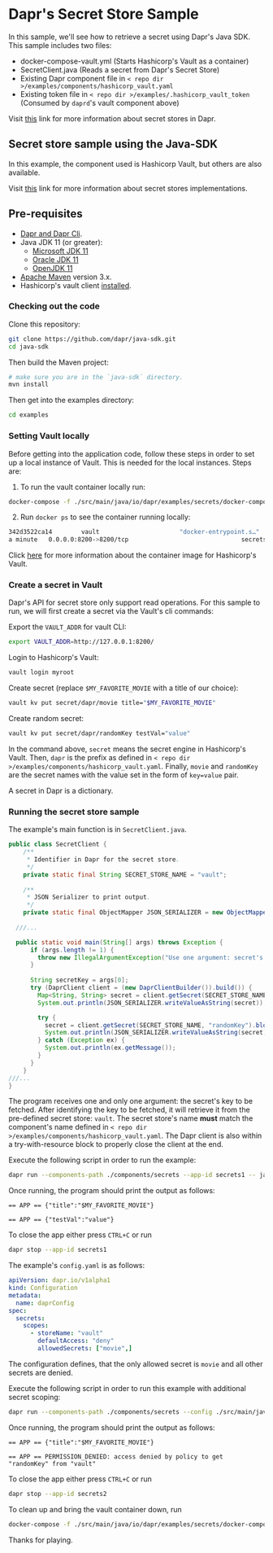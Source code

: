 # Dapr's Secret Store Sample

In this sample, we'll see how to retrieve a secret using Dapr's Java SDK. 
This sample includes two files:

* docker-compose-vault.yml (Starts Hashicorp's Vault as a container)
* SecretClient.java (Reads a secret from Dapr's Secret Store)
* Existing Dapr component file in `< repo dir >/examples/components/hashicorp_vault.yaml`
* Existing token file in `< repo dir >/examples/.hashicorp_vault_token` (Consumed by `daprd`'s vault component above)

Visit [this](https://docs.dapr.io/developing-applications/building-blocks/secrets/secrets-overview/) link for more information about secret stores in Dapr.
 
## Secret store sample using the Java-SDK

In this example, the component used is Hashicorp Vault, but others are also available.

Visit [this](https://github.com/dapr/components-contrib/tree/master/secretstores) link for more information about secret stores implementations.


## Pre-requisites

* [Dapr and Dapr Cli](https://docs.dapr.io/getting-started/install-dapr/).
* Java JDK 11 (or greater):
    * [Microsoft JDK 11](https://docs.microsoft.com/en-us/java/openjdk/download#openjdk-11)
    * [Oracle JDK 11](https://www.oracle.com/technetwork/java/javase/downloads/index.html#JDK11)
    * [OpenJDK 11](https://jdk.java.net/11/)
* [Apache Maven](https://maven.apache.org/install.html) version 3.x.
* Hashicorp's vault client [installed](https://www.vaultproject.io/docs/install/).

### Checking out the code

Clone this repository:

```sh
git clone https://github.com/dapr/java-sdk.git
cd java-sdk
```

Then build the Maven project:

```sh
# make sure you are in the `java-sdk` directory.
mvn install
```

Then get into the examples directory:

```sh
cd examples
```

### Setting Vault locally

Before getting into the application code, follow these steps in order to set up a local instance of Vault. This is needed for the local instances. Steps are:

1. To run the vault container locally run: 
<!-- Docker is writing output to stderr ... -->

<!-- STEP
name: Start vault
expected_stderr_lines:
  - 'Creating network "secrets_default" with the default driver'
sleep: 10 
-->

```bash
docker-compose -f ./src/main/java/io/dapr/examples/secrets/docker-compose-vault.yml up -d
``` 

<!-- END_STEP -->

2. Run `docker ps` to see the container running locally: 

```bash
342d3522ca14        vault                      "docker-entrypoint.s…"         34 seconds ago        Up About
a minute   0.0.0.0:8200->8200/tcp                               secrets_hashicorp_vault_1
```
Click [here](https://hub.docker.com/_/vault/) for more information about the container image for Hashicorp's Vault.

### Create a secret in Vault
Dapr's API for secret store only support read operations. For this sample to run, we will first create a secret via the Vault's cli commands:

Export the `VAULT_ADDR` for vault CLI:
```bash
export VAULT_ADDR=http://127.0.0.1:8200/
```

Login to Hashicorp's Vault:

<!-- STEP
name: Vault login
expected_stdout_lines:
  - "Success! You are now authenticated. The token information displayed below"
  - "token                myroot"
env:
  VAULT_ADDR: "http://127.0.0.1:8200/"
-->

```bash
vault login myroot
```

<!-- END_STEP -->

Create secret (replace `$MY_FAVORITE_MOVIE` with a title of our choice):

<!-- STEP
name: Create movie vault secret
expected_stdout_lines:
  - "version            1"
env:
  VAULT_ADDR: "http://127.0.0.1:8200/"
  MY_FAVORITE_MOVIE: "Star Wars"
-->

```bash
vault kv put secret/dapr/movie title="$MY_FAVORITE_MOVIE"
```

<!-- END_STEP -->

Create random secret:

<!-- STEP
name: Create random vault secret
expected_stdout_lines:
  - "version            1"
env:
  VAULT_ADDR: "http://127.0.0.1:8200/"
-->

```bash
vault kv put secret/dapr/randomKey testVal="value"
```

<!-- END_STEP -->

In the command above, `secret` means the secret engine in Hashicorp's Vault.
Then, `dapr` is the prefix as defined in `< repo dir >/examples/components/hashicorp_vault.yaml`.
Finally, `movie` and `randomKey` are the secret names with the value set in the form of `key=value` pair.

A secret in Dapr is a dictionary.

### Running the secret store sample

The example's main function is in `SecretClient.java`.

```java
public class SecretClient {
    /**
     * Identifier in Dapr for the secret store.
     */
    private static final String SECRET_STORE_NAME = "vault";
  
    /**
     * JSON Serializer to print output.
     */
    private static final ObjectMapper JSON_SERIALIZER = new ObjectMapper();
  
  ///...

  public static void main(String[] args) throws Exception {
      if (args.length != 1) {
        throw new IllegalArgumentException("Use one argument: secret's key to be retrieved.");
      }
  
      String secretKey = args[0];
      try (DaprClient client = (new DaprClientBuilder()).build()) {
        Map<String, String> secret = client.getSecret(SECRET_STORE_NAME, secretKey).block();
        System.out.println(JSON_SERIALIZER.writeValueAsString(secret));

        try {
          secret = client.getSecret(SECRET_STORE_NAME, "randomKey").block();
          System.out.println(JSON_SERIALIZER.writeValueAsString(secret));
        } catch (Exception ex) {
          System.out.println(ex.getMessage());
        }
      }
    }
///...
}
```
The program receives one and only one argument: the secret's key to be fetched.
After identifying the key to be fetched, it will retrieve it from the pre-defined secret store: `vault`.
The secret store's name **must** match the component's name defined in `< repo dir >/examples/components/hashicorp_vault.yaml`.
The Dapr client is also within a try-with-resource block to properly close the client at the end.

 Execute the following script in order to run the example:

<!-- STEP
name: Validate normal run
expected_stdout_lines:
  - '== APP == {"title":"Star Wars"}'
  - '== APP == {"testVal":"value"}'
env:
  VAULT_ADDR: "http://127.0.0.1:8200/"
background: true
sleep: 5
-->

```bash
dapr run --components-path ./components/secrets --app-id secrets1 -- java -jar target/dapr-java-sdk-examples-exec.jar io.dapr.examples.secrets.SecretClient movie
```

<!-- END_STEP -->

Once running, the program should print the output as follows:

```
== APP == {"title":"$MY_FAVORITE_MOVIE"}

== APP == {"testVal":"value"}
```

To close the app either press `CTRL+C` or run

<!-- STEP
name: Cleanup first app
-->

```bash
dapr stop --app-id secrets1
```

<!-- END_STEP -->


The example's `config.yaml` is as follows: 
```yaml
apiVersion: dapr.io/v1alpha1
kind: Configuration
metadata:
  name: daprConfig
spec:
  secrets:
    scopes:
      - storeName: "vault"
        defaultAccess: "deny"
        allowedSecrets: ["movie",]
```

The configuration defines, that the only allowed secret is `movie` and all other secrets are denied. 

Execute the following script in order to run this example with additional secret scoping: 

<!-- STEP
name: Validate error on querying random secret
expected_stdout_lines:
  - '== APP == {"title":"Star Wars"}'
  - '== APP == PERMISSION_DENIED: access denied by policy to get "randomKey" from "vault"'
env:
  VAULT_ADDR: "http://127.0.0.1:8200/"
background: true
sleep: 5
-->

```sh
dapr run --components-path ./components/secrets --config ./src/main/java/io/dapr/examples/secrets/config.yaml --app-id secrets2 -- java -jar target/dapr-java-sdk-examples-exec.jar io.dapr.examples.secrets.SecretClient movie
```

<!-- END_STEP --> 

Once running, the program should print the output as follows:

```
== APP == {"title":"$MY_FAVORITE_MOVIE"}

== APP == PERMISSION_DENIED: access denied by policy to get "randomKey" from "vault"
``` 

To close the app either press `CTRL+C` or run

<!-- STEP
name: Cleanup second app
-->

```bash
dapr stop --app-id secrets2
```

<!-- END_STEP -->


To clean up and bring the vault container down, run

<!-- STEP
name: Cleanup vault container
-->

```sh
docker-compose -f ./src/main/java/io/dapr/examples/secrets/docker-compose-vault.yml down
```

<!-- END_STEP -->

Thanks for playing.
